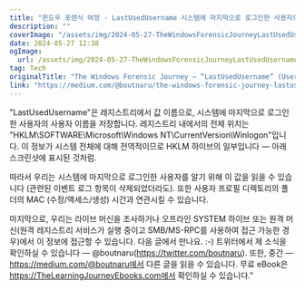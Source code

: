 ```yaml
---
title: "윈도우 포렌식 여정 - LastUsedUsername 시스템에 마지막으로 로그인한 사용자의 사용자 이름"
description: ""
coverImage: "/assets/img/2024-05-27-TheWindowsForensicJourneyLastUsedUsernameUsernameoftheLastLoggedOnUsertotheSystem_0.png"
date: 2024-05-27 12:38
ogImage: 
  url: /assets/img/2024-05-27-TheWindowsForensicJourneyLastUsedUsernameUsernameoftheLastLoggedOnUsertotheSystem_0.png
tag: Tech
originalTitle: "The Windows Forensic Journey — “LastUsedUsername” (Username of the Last Logged On User to the System)"
link: "https://medium.com/@boutnaru/the-windows-forensic-journey-lastusedusername-username-of-the-last-logged-on-user-to-the-04941181a448"
---
```



"LastUsedUsername"은 레지스트리에서 값 이름으로, 시스템에 마지막으로 로그인한 사용자의 사용자 이름을 저장합니다. 레지스트리 내에서의 전체 위치는 "HKLM\SOFTWARE\Microsoft\Windows NT\CurrentVersion\Winlogon"입니다. 이 정보가 시스템 전체에 대해 전역적이므로 HKLM 하이브의 일부입니다 — 아래 스크린샷에 표시된 것처럼.

따라서 우리는 시스템에 마지막으로 로그인한 사용자를 알기 위해 이 값을 읽을 수 있습니다 (관련된 이벤트 로그 항목이 삭제되었더라도). 또한 사용자 프로필 디렉토리의 폴더의 MAC (수정/액세스/생성) 시간과 연관시킬 수 있습니다.

마지막으로, 우리는 라이브 머신을 조사하거나 오프라인 SYSTEM 하이브 또는 원격 머신(원격 레지스트리 서비스가 실행 중이고 SMB/MS-RPC를 사용하여 접근 가능한 경우)에서 이 정보에 접근할 수 있습니다. 다음 글에서 만나요. :-) 트위터에서 제 소식을 확인하실 수 있습니다 — @boutnaru(https://twitter.com/boutnaru). 또한, 중간 — https://medium.com/@boutnaru에서 다른 글을 읽을 수 있습니다. 무료 eBook은 https://TheLearningJourneyEbooks.com에서 확인하실 수 있습니다."